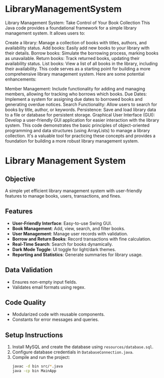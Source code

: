 # LibraryManagementSystem
Library Management System: Take Control of Your Book Collection This Java code provides a foundational framework for a simple library management system. It allows users to:

Create a library: Manage a collection of books with titles, authors, and availability status. Add books: Easily add new books to your library with their details. Borrow books: Simulate the borrowing process, marking books as unavailable. Return books: Track returned books, updating their availability status. List books: View a list of all books in the library, including their availability. This code serves as a starting point for building a more comprehensive library management system. Here are some potential enhancements:

Member Management: Include functionality for adding and managing members, allowing for tracking who borrows which books. Due Dates: Implement a system for assigning due dates to borrowed books and generating overdue notices. Search Functionality: Allow users to search for books by title, author, or keywords. Persistence: Save and load library data to a file or database for persistent storage. Graphical User Interface (GUI): Develop a user-friendly GUI application for easier interaction with the library system. This code demonstrates the basic principles of object-oriented programming and data structures (using ArrayLists) to manage a library collection. It's a valuable tool for practicing these concepts and provides a foundation for building a more robust library management system.
# Library Management System

## Objective
A simple yet efficient library management system with user-friendly features to manage books, users, transactions, and fines.

## Features
- **User-Friendly Interface**: Easy-to-use Swing GUI.
- **Book Management**: Add, view, search, and filter books.
- **User Management**: Manage user records with validation.
- **Borrow and Return Books**: Record transactions with fine calculation.
- **Real-Time Search**: Search for books dynamically.
- **Dark Mode Toggle**: UI toggle for light/dark themes.
- **Reporting and Statistics**: Generate summaries for library usage.

## Data Validation
- Ensures non-empty input fields.
- Validates email formats using regex.

## Code Quality
- Modularized code with reusable components.
- Constants for error messages and queries.

## Setup Instructions
1. Install MySQL and create the database using `resources/database.sql`.
2. Configure database credentials in `DatabaseConnection.java`.
3. Compile and run the project:
   ```bash
   javac -d bin src/*.java
   java -cp bin MainApp
